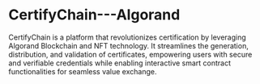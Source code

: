 # CertifyChain---Algorand
CertifyChain is a platform that revolutionizes certification by leveraging Algorand Blockchain and NFT technology. It streamlines the generation, distribution, and validation of certificates, empowering users with secure and verifiable credentials while enabling interactive smart contract functionalities for seamless value exchange.
